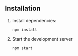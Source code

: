 ## Installation

1. Install dependencies:

   ```
   npm install
   ```

2. Start the development server

   ```shell
   npm start
   ```
